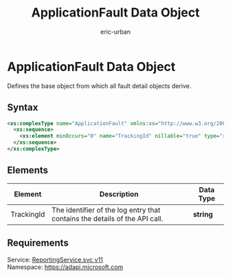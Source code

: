 ﻿---
title: ApplicationFault Data Object
ms.service: bing-ads-reporting
ms.topic: article
author: eric-urban
ms.author: eur
---
# ApplicationFault Data Object
Defines the base object from which all fault detail objects derive.

## Syntax
```xml
<xs:complexType name="ApplicationFault" xmlns:xs="http://www.w3.org/2001/XMLSchema">
  <xs:sequence>
    <xs:element minOccurs="0" name="TrackingId" nillable="true" type="xs:string" />
  </xs:sequence>
</xs:complexType>
```

## <a name="elements"></a>Elements

|Element|Description|Data Type|
|-----------|---------------|-------------|
|<a name="trackingid"></a>TrackingId|The identifier of the log entry that contains the details of the API call.|**string**|

## Requirements
Service: [ReportingService.svc v11](https://reporting.api.bingads.microsoft.com/Api/Advertiser/Reporting/v11/ReportingService.svc)  
Namespace: https://adapi.microsoft.com  

